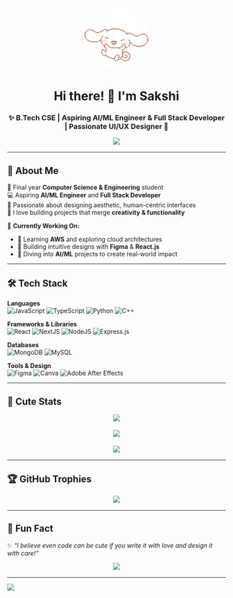 <p align="center">
  <img src="https://github.com/portgasdyamato/Portfolio/blob/main/public/heh.gif" width="150" height="150" style="border-radius: 50%;" />
</p>

<h1 align="center">Hi there! 🌸 I'm Sakshi</h1>
<h3 align="center">✨ B.Tech CSE | Aspiring AI/ML Engineer & Full Stack Developer | Passionate UI/UX Designer 🎨</h3>

<p align="center">
  <a href="https://pippoportfolio.vercel.app/" target="_blank">
    <img src="https://img.shields.io/badge/My%20Portfolio-ffc0cb?style=for-the-badge&logo=window&logoColor=white" />
  </a>
</p>

---

## 🌷 About Me
🐾 Final year **Computer Science & Engineering** student  
💻 Aspiring **AI/ML Engineer** and **Full Stack Developer**  
🎨 Passionate about designing aesthetic, human-centric interfaces  
🌸 I love building projects that merge **creativity & functionality**  

🚀 **Currently Working On:**  
- 🌱 Learning **AWS** and exploring cloud architectures  
- 🖤 Building intuitive designs with **Figma** & **React.js**  
- 🤖 Diving into **AI/ML** projects to create real-world impact  

---

## 🛠️ Tech Stack

**Languages**  
![JavaScript](https://img.shields.io/badge/javascript-%23F7DF1E.svg?style=for-the-badge&logo=javascript&logoColor=black) 
![TypeScript](https://img.shields.io/badge/typescript-%23007ACC.svg?style=for-the-badge&logo=typescript&logoColor=white) 
![Python](https://img.shields.io/badge/python-3670A0?style=for-the-badge&logo=python&logoColor=ffdd54) 
![C++](https://img.shields.io/badge/c++-%2300599C.svg?style=for-the-badge&logo=c%2B%2B&logoColor=white) 

**Frameworks & Libraries**  
![React](https://img.shields.io/badge/react-%2320232a.svg?style=for-the-badge&logo=react&logoColor=%2361DAFB) 
![NextJS](https://img.shields.io/badge/Next-black?style=for-the-badge&logo=next.js&logoColor=white) 
![NodeJS](https://img.shields.io/badge/node.js-6DA55F?style=for-the-badge&logo=node.js&logoColor=white) 
![Express.js](https://img.shields.io/badge/express.js-%23404d59.svg?style=for-the-badge&logo=express&logoColor=%2361DAFB) 

**Databases**  
![MongoDB](https://img.shields.io/badge/MongoDB-%234ea94b.svg?style=for-the-badge&logo=mongodb&logoColor=white) 
![MySQL](https://img.shields.io/badge/mysql-4479A1.svg?style=for-the-badge&logo=mysql&logoColor=white) 

**Tools & Design**  
![Figma](https://img.shields.io/badge/figma-%23F24E1E.svg?style=for-the-badge&logo=figma&logoColor=white) 
![Canva](https://img.shields.io/badge/Canva-%2300C4CC.svg?style=for-the-badge&logo=Canva&logoColor=white) 
![Adobe After Effects](https://img.shields.io/badge/Adobe%20AE-9999FF?style=for-the-badge&logo=adobeaftereffects&logoColor=white)

---

## 🐾 Cute Stats
<p align="center">
  <img src="https://github-readme-stats.vercel.app/api?username=portgasdyamato&theme=cobalt&hide_border=true&show_icons=true" width="400" />
  <br><br>
  <img src="https://github-readme-streak-stats.herokuapp.com/?user=portgasdyamato&theme=cobalt&hide_border=true" width="400"/>
  <br><br>
  <img src="https://github-readme-stats.vercel.app/api/top-langs/?username=portgasdyamato&theme=cobalt&layout=compact&hide_border=true" width="400"/>
</p>

---

## 🏆 GitHub Trophies
<p align="center">
  <img src="https://github-profile-trophy.vercel.app/?username=portgasdyamato&theme=radical&no-frame=true&no-bg=true&margin-w=4"/>
</p>

---

## 🌸 Fun Fact
✨ *“I believe even code can be cute if you write it with love and design it with care!”*  

<p align="center">
  <img src="https://media.giphy.com/media/USV0ym3bVWQJJmNu3N/giphy.gif" width="150" />
</p>

---

[![](https://visitcount.itsvg.in/api?id=portgasdyamato&icon=6&color=12)](https://github.com/portgasdyamato)


